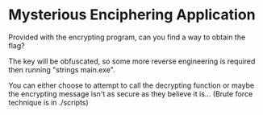 # Mysterious Enciphering Application

Provided with the encrypting program, can you find a way to obtain the flag?

The key will be obfuscated, so some more reverse engineering is required then running "strings main.exe". 

You can either choose to attempt to call the decrypting function or maybe the encrypting message isn't as secure as they believe it is... (Brute force technique is in ./scripts)
